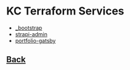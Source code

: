 # KC Terraform Services

* [_bootstrap](./_bootstrap/README.md)
* [strapi-admin](./strapi-admin/README.md)
* [portfolio-gatsby](./portfolio-gatsby/README.md)
## [Back](../README.md)
